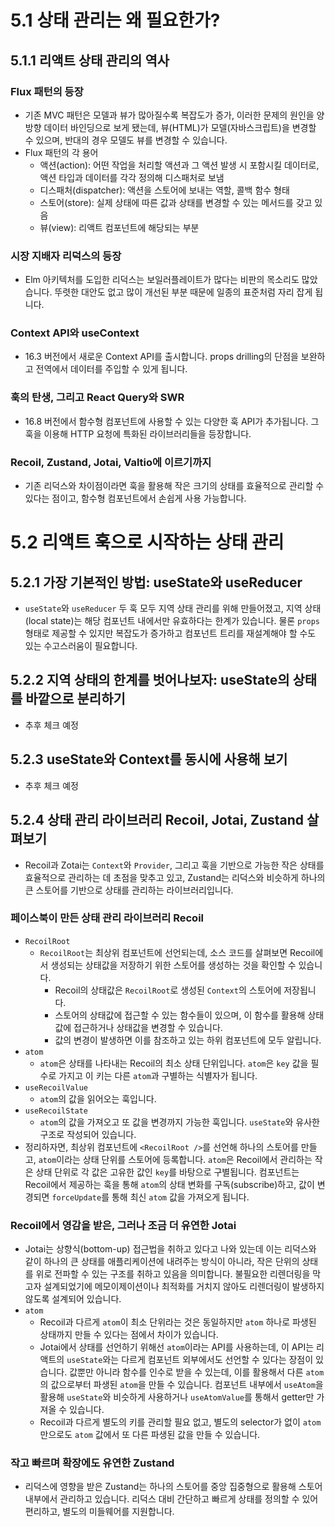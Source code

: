 # 5.1 상태 관리는 왜 필요한가?

## 5.1.1 리액트 상태 관리의 역사

### Flux 패턴의 등장

- 기존 MVC 패턴은 모델과 뷰가 많아질수록 복잡도가 증가, 이러한 문제의 원인을 양방향 데이터 바인딩으로 보게 됐는데, 뷰(HTML)가 모델(자바스크립트)을 변경할 수 있으며, 반대의 경우 모델도 뷰를 변경할 수 있습니다.
- Flux 패턴의 각 용어
  - 액션(action): 어떤 작업을 처리할 액션과 그 액션 발생 시 포함시킬 데이터로, 액션 타입과 데이터를 각각 정의해 디스패처로 보냄
  - 디스패처(dispatcher): 액션을 스토어에 보내는 역할, 콜백 함수 형태
  - 스토어(store): 실제 상태에 따른 값과 상태를 변경할 수 있는 메서드를 갖고 있음
  - 뷰(view): 리액트 컴포넌트에 해당되는 부분

### 시장 지배자 리덕스의 등장

- Elm 아키텍처를 도입한 리덕스는 보일러플레이트가 많다는 비판의 목소리도 많았습니다. 뚜렷한 대안도 없고 많이 개선된 부분 때문에 일종의 표준처럼 자리 잡게 됩니다.

### Context API와 useContext

- 16.3 버전에서 새로운 Context API를 출시합니다. props drilling의 단점을 보완하고 전역에서 데이터를 주입할 수 있게 됩니다.

### 훅의 탄생, 그리고 React Query와 SWR

- 16.8 버전에서 함수형 컴포넌트에 사용할 수 있는 다양한 훅 API가 추가됩니다. 그 훅을 이용해 HTTP 요청에 특화된 라이브러리들을 등장합니다.

### Recoil, Zustand, Jotai, Valtio에 이르기까지

- 기존 리덕스와 차이점이라면 훅을 활용해 작은 크기의 상태를 효율적으로 관리할 수 있다는 점이고, 함수형 컴포넌트에서 손쉽게 사용 가능합니다.

# 5.2 리액트 훅으로 시작하는 상태 관리

## 5.2.1 가장 기본적인 방법: useState와 useReducer

- `useState`와 `useReducer` 두 훅 모두 지역 상태 관리를 위해 만들어졌고, 지역 상태(local state)는 해당 컴포넌트 내에서만 유효하다는 한계가 있습니다. 물론 `props` 형태로 제공할 수 있지만 복잡도가 증가하고 컴포넌트 트리를 재설계해야 할 수도 있는 수고스러움이 필요합니다.

## 5.2.2 지역 상태의 한계를 벗어나보자: useState의 상태를 바깥으로 분리하기

- 추후 체크 예정

## 5.2.3 useState와 Context를 동시에 사용해 보기

- 추후 체크 예정

## 5.2.4 상태 관리 라이브러리 Recoil, Jotai, Zustand 살펴보기

- Recoil과 Zotai는 `Context`와 `Provider`, 그리고 훅을 기반으로 가능한 작은 상태를 효율적으로 관리하는 데 초점을 맞추고 있고, Zustand는 리덕스와 비슷하게 하나의 큰 스토어를 기반으로 상태를 관리하는 라이브러리입니다.

### 페이스북이 만든 상태 관리 라이브러리 Recoil

- `RecoilRoot`
  - `RecoilRoot`는 최상위 컴포넌트에 선언되는데, 소스 코드를 살펴보면 Recoil에서 생성되는 상태값을 저장하기 위한 스토어를 생성하는 것을 확인할 수 있습니다.
    - Recoil의 상태값은 `RecoilRoot`로 생성된 `Context`의 스토어에 저장됩니다.
    - 스토어의 상태값에 접근할 수 있는 함수들이 있으며, 이 함수를 활용해 상태값에 접근하거나 상태값을 변경할 수 있습니다.
    - 값의 변경이 발생하면 이를 참조하고 있는 하위 컴포넌트에 모두 알립니다.
- `atom`
  - `atom`은 상태를 나타내는 Recoil의 최소 상태 단위입니다. `atom`은 `key` 값을 필수로 가지고 이 키는 다른 `atom`과 구별하는 식별자가 됩니다.
- `useRecoilValue`
  - `atom`의 값을 읽어오는 훅입니다.
- `useRecoilState`
  - `atom`의 값을 가져오고 또 값을 변경까지 가능한 훅입니다. `useState`와 유사한 구조로 작성되어 있습니다.
- 정리하자면, 최상위 컴포넌트에 `<RecoilRoot />`를 선언해 하나의 스토어를 만들고, `atom`이라는 상태 단위를 스토어에 등록합니다. `atom`은 Recoil에서 관리하는 작은 상태 단위로 각 값은 고유한 값인 `key`를 바탕으로 구별됩니다. 컴포넌트는 Recoil에서 제공하는 훅을 통해 `atom`의 상태 변화를 구독(subscribe)하고, 값이 변경되면 `forceUpdate`를 통해 최신 `atom` 값을 가져오게 됩니다.

### Recoil에서 영감을 받은, 그러나 조금 더 유연한 Jotai

- Jotai는 상향식(bottom-up) 접근법을 취하고 있다고 나와 있는데 이는 리덕스와 같이 하나의 큰 상태를 애플리케이션에 내려주는 방식이 아니라, 작은 단위의 상태를 위로 전파할 수 있는 구조를 취하고 있음을 의미합니다. 불필요한 리렌더링을 막고자 설계되었기에 메모이제이션이나 최적화를 거치지 않아도 리렌더링이 발생하지 않도록 설계되어 있습니다.
- `atom`
  - Recoil과 다르게 `atom`이 최소 단위라는 것은 동일하지만 `atom` 하나로 파생된 상태까지 만들 수 있다는 점에서 차이가 있습니다.
  - Jotai에서 상태를 선언하기 위해선 `atom`이라는 API를 사용하는데, 이 API는 리액트의 `useState`와는 다르게 컴포넌트 외부에서도 선언할 수 있다는 장점이 있습니다. 값뿐만 아니라 함수를 인수로 받을 수 있는데, 이를 활용해서 다른 `atom`의 값으로부터 파생된 `atom`을 만들 수 있습니다. 컴포넌트 내부에서 `useAtom`을 활용해 `useState`와 비슷하게 사용하거나 `useAtomValue`를 통해서 getter만 가져올 수 있습니다.
  - Recoil과 다르게 별도의 키를 관리할 필요 없고, 별도의 selector가 없이 `atom`만으로도 `atom` 값에서 또 다른 파생된 값을 만들 수 있습니다.

### 작고 빠르며 확장에도 유연한 Zustand

- 리덕스에 영향을 받은 Zustand는 하나의 스토어를 중앙 집중형으로 활용해 스토어 내부에서 관리하고 있습니다. 리덕스 대비 간단하고 빠르게 상태를 정의할 수 있어 편리하고, 별도의 미들웨어를 지원합니다.
